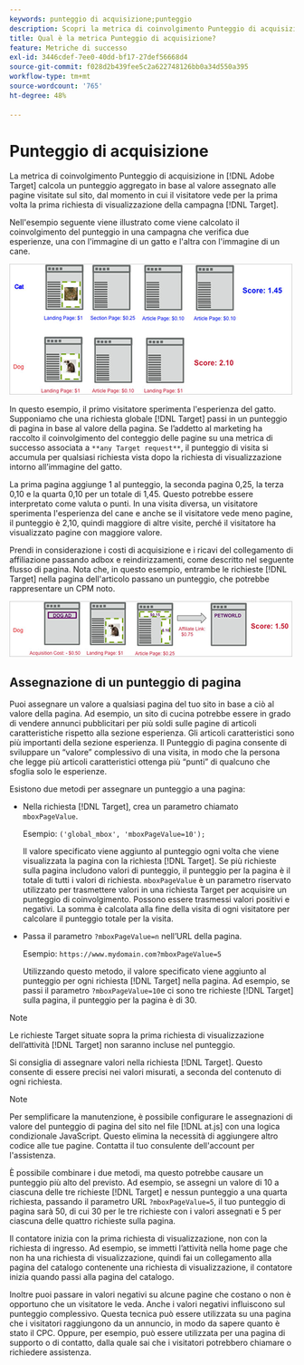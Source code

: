 ```yaml
---
keywords: punteggio di acquisizione;punteggio
description: Scopri la metrica di coinvolgimento Punteggio di acquisizione in Adobe [!DNL Target] che calcola un punteggio aggregato in base al valore assegnato alle pagine visitate sul sito.
title: Qual è la metrica Punteggio di acquisizione?
feature: Metriche di successo
exl-id: 3446cdef-7ee0-40dd-bf17-27def56668d4
source-git-commit: f028d2b439fee5c2a622748126bb0a34d550a395
workflow-type: tm+mt
source-wordcount: '765'
ht-degree: 48%

---
```


# Punteggio di acquisizione

La metrica di coinvolgimento Punteggio di acquisizione in [!DNL Adobe Target] calcola un punteggio aggregato in base al valore assegnato alle pagine visitate sul sito, dal momento in cui il visitatore vede per la prima volta la prima richiesta di visualizzazione della campagna [!DNL Target].

Nell&#39;esempio seguente viene illustrato come viene calcolato il coinvolgimento del punteggio in una campagna che verifica due esperienze, una con l&#39;immagine di un gatto e l&#39;altra con l&#39;immagine di un cane.

![](assets/example_score.png)

In questo esempio, il primo visitatore sperimenta l&#39;esperienza del gatto. Supponiamo che una richiesta globale [!DNL Target] passi in un punteggio di pagina in base al valore della pagina. Se l’addetto al marketing ha raccolto il coinvolgimento del conteggio delle pagine su una metrica di successo associata a `**any Target request**`, il punteggio di visita si accumula per qualsiasi richiesta vista dopo la richiesta di visualizzazione intorno all’immagine del gatto.

La prima pagina aggiunge 1 al punteggio, la seconda pagina 0,25, la terza 0,10 e la quarta 0,10 per un totale di 1,45. Questo potrebbe essere interpretato come valuta o punti. In una visita diversa, un visitatore sperimenta l&#39;esperienza del cane e anche se il visitatore vede meno pagine, il punteggio è 2,10, quindi maggiore di altre visite, perché il visitatore ha visualizzato pagine con maggiore valore.

Prendi in considerazione i costi di acquisizione e i ricavi del collegamento di affiliazione passando adbox e reindirizzamenti, come descritto nel seguente flusso di pagina. Nota che, in questo esempio, entrambe le richieste [!DNL Target] nella pagina dell&#39;articolo passano un punteggio, che potrebbe rappresentare un CPM noto.

![](assets/example_score2.png)

## Assegnazione di un punteggio di pagina

Puoi assegnare un valore a qualsiasi pagina del tuo sito in base a ciò al valore della pagina. Ad esempio, un sito di cucina potrebbe essere in grado di vendere annunci pubblicitari per più soldi sulle pagine di articoli caratteristiche rispetto alla sezione esperienza. Gli articoli caratteristici sono più importanti della sezione esperienza. Il Punteggio di pagina consente di sviluppare un “valore” complessivo di una visita, in modo che la persona che legge più articoli caratteristici ottenga più “punti” di qualcuno che sfoglia solo le esperienze.

Esistono due metodi per assegnare un punteggio a una pagina:

* Nella richiesta [!DNL Target], crea un parametro chiamato `mboxPageValue`.

   Esempio: `('global_mbox', 'mboxPageValue=10');`

   Il valore specificato viene aggiunto al punteggio ogni volta che viene visualizzata la pagina con la richiesta [!DNL Target]. Se più richieste sulla pagina includono valori di punteggio, il punteggio per la pagina è il totale di tutti i valori di richiesta. `mboxPageValue` è un parametro riservato utilizzato per trasmettere valori in una richiesta Target per acquisire un punteggio di coinvolgimento. Possono essere trasmessi valori positivi e negativi. La somma è calcolata alla fine della visita di ogni visitatore per calcolare il punteggio totale per la visita.

* Passa il parametro `?mboxPageValue=n` nell’URL della pagina.

   Esempio: `https://www.mydomain.com?mboxPageValue=5`

   Utilizzando questo metodo, il valore specificato viene aggiunto al punteggio per ogni richiesta [!DNL Target] nella pagina. Ad esempio, se passi il parametro `?mboxPageValue=10`e ci sono tre richieste [!DNL Target] sulla pagina, il punteggio per la pagina è di 30.

>[!NOTE]
>
>Le richieste Target situate sopra la prima richiesta di visualizzazione dell’attività [!DNL Target] non saranno incluse nel punteggio.

Si consiglia di assegnare valori nella richiesta [!DNL Target]. Questo consente di essere precisi nei valori misurati, a seconda del contenuto di ogni richiesta.

>[!NOTE]
>
>Per semplificare la manutenzione, è possibile configurare le assegnazioni di valore del punteggio di pagina del sito nel file [!DNL at.js] con una logica condizionale JavaScript. Questo elimina la necessità di aggiungere altro codice alle tue pagine. Contatta il tuo consulente dell&#39;account per l&#39;assistenza.

È possibile combinare i due metodi, ma questo potrebbe causare un punteggio più alto del previsto. Ad esempio, se assegni un valore di 10 a ciascuna delle tre richieste [!DNL Target] e nessun punteggio a una quarta richiesta, passando il parametro URL `?mboxPageValue=5`, il tuo punteggio di pagina sarà 50, di cui 30 per le tre richieste con i valori assegnati e 5 per ciascuna delle quattro richieste sulla pagina.

Il contatore inizia con la prima richiesta di visualizzazione, non con la richiesta di ingresso. Ad esempio, se immetti l’attività nella home page che non ha una richiesta di visualizzazione, quindi fai un collegamento alla pagina del catalogo contenente una richiesta di visualizzazione, il contatore inizia quando passi alla pagina del catalogo.

Inoltre puoi passare in valori negativi su alcune pagine che costano o non è opportuno che un visitatore le veda. Anche i valori negativi influiscono sul punteggio complessivo. Questa tecnica può essere utilizzata su una pagina che i visitatori raggiungono da un annuncio, in modo da sapere quanto è stato il CPC. Oppure, per esempio, può essere utilizzata per una pagina di supporto o di contatto, dalla quale sai che i visitatori potrebbero chiamare o richiedere assistenza.
